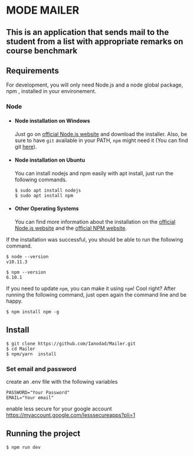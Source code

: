 # MODE MAILER

This is an application that sends mail to the student from a list with appropriate remarks on course benchmark
---
## Requirements

For development, you will only need Node.js and a node global package, npm , installed in your environement.

### Node
- #### Node installation on Windows

  Just go on [official Node.js website](https://nodejs.org/) and download the installer.
Also, be sure to have `git` available in your PATH, `npm` might need it (You can find git [here](https://git-scm.com/)).

- #### Node installation on Ubuntu

  You can install nodejs and npm easily with apt install, just run the following commands.

      $ sudo apt install nodejs
      $ sudo apt install npm

- #### Other Operating Systems
  You can find more information about the installation on the [official Node.js website](https://nodejs.org/) and the [official NPM website](https://npmjs.org/).

If the installation was successful, you should be able to run the following command.

    $ node --version
    v10.11.3

    $ npm --version
    6.10.1

If you need to update `npm`, you can make it using `npm`! Cool right? After running the following command, just open again the command line and be happy.

    $ npm install npm -g

###

## Install

    $ git clone https://github.com/Ianodad/Mailer.git
    $ cd Mailer
    $ npm/yarn  install

### Set email and password
create an .env file with the following variables 

    PASSWORD="Your Password"
    EMAIL="Your email"

enable less secure for your google account https://myaccount.google.com/lesssecureapps?pli=1

## Running the project

    $ npm run dev

